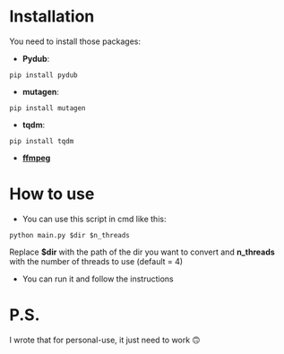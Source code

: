 # Installation

You need to install those packages:
- **Pydub**: 
```
pip install pydub
```
- **mutagen**:
```
pip install mutagen
```
- **tqdm**:
```
pip install tqdm
```
- **[ffmpeg](https://ffmpeg.org/)**
# How to use

- You can use this script in cmd like this:
```
python main.py $dir $n_threads
```
Replace **$dir** with the path of the dir you want to convert and **n_threads** with the number of threads to use (default = 4)

- You can run it and follow the instructions

# P.S.

I wrote that for personal-use, it just need to work 🙃
